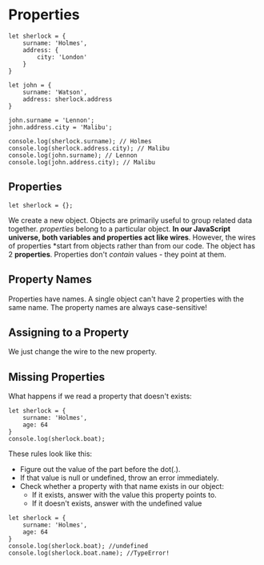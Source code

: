 # Properties

```
let sherlock = {
    surname: 'Holmes',
    address: {
        city: 'London'
    }
}

let john = {
    surname: 'Watson',
    address: sherlock.address
}

john.surname = 'Lennon';
john.address.city = 'Malibu';

console.log(sherlock.surname); // Holmes
console.log(sherlock.address.city); // Malibu
console.log(john.surname); // Lennon
console.log(john.address.city); // Malibu
```

## Properties
```
let sherlock = {};
```

We create a new object. Objects are primarily useful to group related data together. *properties* belong to a particular object. **In our JavaScript universe, both variables and properties act like wires**. However, the wires of properties *start from objects rather than from our code. The object has 2 **properties**. Properties don't *contain* values - they point at them. 

## Property Names
Properties have names. A single object can't have 2 properties with the same name. The property names are always case-sensitive!

## Assigning to a Property
We just change the wire to the new property.

## Missing Properties
What happens if we read a property that doesn't exists:

```
let sherlock = {
    surname: 'Holmes',
    age: 64
}
console.log(sherlock.boat);
```

These rules look like this:
- Figure out the value of the part before the dot(.).
- If that value is null or undefined, throw an error immediately.
- Check whether a property with that name exists in our object:
    - If it exists, answer with the value this property points to.
    - If it doesn't exists, answer with the undefined value

```
let sherlock = {
    surname: 'Holmes',
    age: 64
}
console.log(sherlock.boat); //undefined
console.log(sherlock.boat.name); //TypeError!
```